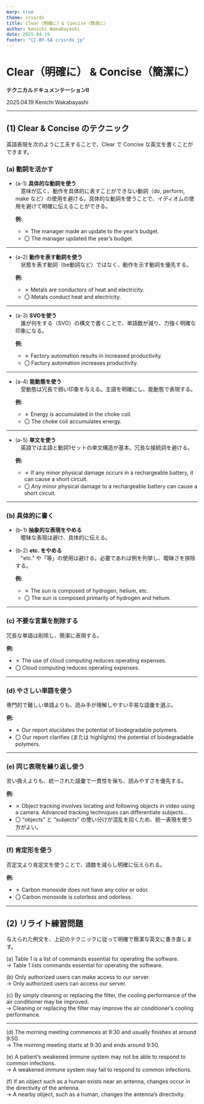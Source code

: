 ```yaml
---
marp: true
theme: crssrds
title: Clear（明確に）& Concise（簡潔に）
author: Kenichi Wakabayashi
date: 2025.04.19
footer: "CC-BY-SA crssrds.jp"
---
```

<!--
class: cover
-->

# Clear（明確に） & Concise（簡潔に）<!-- fit -->
**テクニカルドキュメンテーションII**

2025.04.19 Kenichi Wakabayashi

---
<!--
class: body
-->

## (1) Clear & Concise のテクニック

英語表現を次のように工夫することで、Clear で Concise な英文を書くことができます。

### (a) 動詞を活かす

- (a-1) **具体的な動詞を使う**  
　意味が広く、動作を具体的に表すことができない動詞（do, perform, make など）の使用を避ける。具体的な動詞を使うことで、イディオムの使用を避けて明確に伝えることができる。

  **例:**  
  - ✗ The manager made an update to the year’s budget.  
  - 〇 The manager updated the year’s budget.

---

- (a-2) **動作を表す動詞を使う**  
　状態を表す動詞（be動詞など）ではなく、動作を示す動詞を優先する。

  **例:**  
  - ✗ Metals are conductors of heat and electricity.  
  - 〇 Metals conduct heat and electricity.

---


- (a-3) **SVOを使う**  
　誰が何をする（SVO）の構文で書くことで、単語数が減り、力強く明確な印象になる。

  **例:**  
  - ✗ Factory automation results in increased productivity.  
  - 〇 Factory automation increases productivity.

---

- (a-4) **能動態を使う**  
　受動態は冗長で弱い印象を与える。主語を明確にし、能動態で表現する。

  **例:**  
  - ✗ Energy is accumulated in the choke coil.  
  - 〇 The choke coil accumulates energy.

---

- (a-5) **単文を使う**  
　英語では主語と動詞1セットの単文構造が基本。冗長な接続詞を避ける。

  **例:**  
  - ✗ If any minor physical damage occurs in a rechargeable battery, it can cause a short circuit.  
  - 〇 Any minor physical damage to a rechargeable battery can cause a short circuit.

---

### (b) 具体的に書く

- (b-1) **抽象的な表現をやめる**  
　曖昧な表現は避け、具体的に伝える。

- (b-2) **etc. をやめる**  
　"etc." や「等」の使用は避ける。必要であれば例を列挙し、曖昧さを排除する。

  **例:**  
  - ✗ The sun is composed of hydrogen, helium, etc.  
  - 〇 The sun is composed primarily of hydrogen and helium.

---

### (c) 不要な言葉を削除する

冗長な単語は削除し、簡潔に表現する。

**例:**  
- ✗ The use of cloud computing reduces operating expenses.  
- 〇 Cloud computing reduces operating expenses.

---

### (d) やさしい単語を使う

専門的で難しい単語よりも、読み手が理解しやすい平易な語彙を選ぶ。

**例:**  
- ✗ Our report elucidates the potential of biodegradable polymers.  
- 〇 Our report clarifies (または highlights) the potential of biodegradable polymers.

---

### (e) 同じ表現を繰り返し使う

言い換えよりも、統一された語彙で一貫性を保ち、読みやすさを優先する。

**例:**  
- ✗ Object tracking involves locating and following objects in video using a camera. Advanced tracking techniques can differentiate subjects...  
- 〇 “objects” と “subjects” の使い分けが混乱を招くため、統一表現を使う方がよい。

---

### (f) 肯定形を使う

否定文より肯定文を使うことで、語数を減らし明確に伝えられる。

**例:**  
- ✗ Carbon monoxide does not have any color or odor.  
- 〇 Carbon monoxide is colorless and odorless.

---

## (2) リライト練習問題

与えられた例文を、上記のテクニックに従って明確で簡潔な英文に書き直します。

(a) Table 1 is a list of commands essential for operating the software.  
→ Table 1 lists commands essential for operating the software.

(b) Only authorized users can make access to our server.  
→ Only authorized users can access our server.

(c) By simply cleaning or replacing the filter, the cooling performance of the air conditioner may be improved.  
→ Cleaning or replacing the filter may improve the air conditioner’s cooling performance.

---

(d) The morning meeting commences at 9:30 and usually finishes at around 9:50.  
→ The morning meeting starts at 9:30 and ends around 9:50.

(e) A patient’s weakened immune system may not be able to respond to common infections.  
→ A weakened immune system may fail to respond to common infections.

(f) If an object such as a human exists near an antenna, changes occur in the directivity of the antenna.  
→ A nearby object, such as a human, changes the antenna’s directivity.